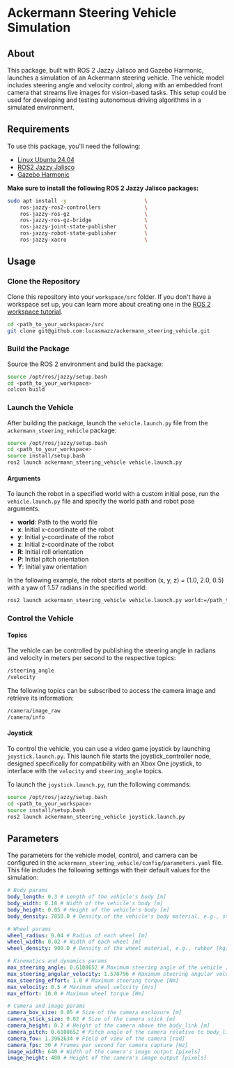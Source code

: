 # Ackermann Steering Vehicle Simulation

## About

This package, built with ROS 2 Jazzy Jalisco and Gazebo Harmonic, launches a simulation of an Ackermann steering vehicle. The vehicle model includes steering angle and velocity control, along with an embedded front camera that streams live images for vision-based tasks. This setup could be used for developing and testing autonomous driving algorithms in a simulated environment.

## Requirements

To use this package, you'll need the following:

- [Linux Ubuntu 24.04](https://ubuntu.com/blog/tag/ubuntu-24-04-lts)
- [ROS2 Jazzy Jalisco](https://docs.ros.org/en/rolling/Releases/Release-Jazzy-Jalisco.html)
- [Gazebo Harmonic](https://gazebosim.org/docs/harmonic/getstarted/)

**Make sure to install the following ROS 2 Jazzy Jalisco packages:**

```bash
sudo apt install -y                         \
    ros-jazzy-ros2-controllers              \
    ros-jazzy-ros-gz                        \
    ros-jazzy-ros-gz-bridge                 \
    ros-jazzy-joint-state-publisher         \
    ros-jazzy-robot-state-publisher         \
    ros-jazzy-xacro                         \
```

## Usage

### Clone the Repository

Clone this repository into your ```workspace/src``` folder. If you don't have a workspace set up, you can learn more about creating one in the [ROS 2 workspace tutorial](https://docs.ros.org/en/jazzy/Tutorials/Beginner-Client-Libraries/Creating-A-Workspace/Creating-A-Workspace.html).

```bash
cd <path_to_your_workspace>/src
git clone git@github.com:lucasmazz/ackermann_steering_vehicle.git
```

### Build the Package
Source the ROS 2 environment and build the package:

```bash
source /opt/ros/jazzy/setup.bash
cd <path_to_your_workspace>
colcon build
```

### Launch the Vehicle

After building the package, launch the ```vehicle.launch.py``` file from the ```ackermann_steering_vehicle``` package:

```bash
source /opt/ros/jazzy/setup.bash
cd <path_to_your_workspace>
source install/setup.bash
ros2 launch ackermann_steering_vehicle vehicle.launch.py
```

#### Arguments

To launch the robot in a specified world with a custom initial pose, run the ```vehicle.launch.py``` file and specify the world path and robot pose arguments.

- **world**: Path to the world file
- **x**: Initial x-coordinate of the robot
- **y**: Initial y-coordinate of the robot
- **z**: Initial z-coordinate of the robot
- **R**: Initial roll orientation
- **P**: Initial pitch orientation
- **Y**: Initial yaw orientation

In the following example, the robot starts at position (x, y, z) = (1.0, 2.0, 0.5) with a yaw of 1.57 radians in the specified world:

```bash
ros2 launch ackermann_steering_vehicle vehicle.launch.py world:=/path_to_world/world.sdf x:=1.0 y:=2.0 z:=0.5 R:=0.0 P:=0.0 Y:=1.57
```

### Control the Vehicle

#### Topics

The vehicle can be controlled by publishing the steering angle in radians and velocity in meters per second to the respective topics:

```bash
/steering_angle
/velocity
```

The following topics can be subscribed to access the camera image and retrieve its information:

```bash
/camera/image_raw
/camera/info
```

#### Joystick

To control the vehicle, you can use a video game joystick by launching ```joystick.launch.py```. This launch file starts the joystick_controller node, designed specifically for compatibility with an Xbox One joystick, to interface with the ```velocity``` and ```steering_angle``` topics.

To launch the ```joystick.launch.py```, run the following commands:

```bash
source /opt/ros/jazzy/setup.bash
cd <path_to_your_workspace>
source install/setup.bash
ros2 launch ackermann_steering_vehicle joystick.launch.py
```

## Parameters

The parameters for the vehicle model, control, and camera can be configured in the ```ackermann_steering_vehicle/config/parameters.yaml``` file. This file includes the following settings with their default values for the simulation:

```yaml
# Body params
body_length: 0.3 # Length of the vehicle's body [m]
body_width: 0.18 # Width of the vehicle's body [m]
body_height: 0.05 # Height of the vehicle's body [m]
body_density: 7850.0 # Density of the vehicle's body material, e.g., steel [kg/m^3]

# Wheel params
wheel_radius: 0.04 # Radius of each wheel [m]
wheel_width: 0.02 # Width of each wheel [m]
wheel_density: 900.0 # Density of the wheel material, e.g., rubber [kg/m^3]

# Kinematics and dynamics params
max_steering_angle: 0.6108652 # Maximum steering angle of the vehicle [rad]
max_steering_angular_velocity: 1.570796 # Maximum steering angular velocity [rad/s]
max_steering_effort: 1.0 # Maximum steering torque [Nm]
max_velocity: 0.5 # Maximum wheel velocity [m/s]
max_effort: 10.0 # Maximum wheel torque [Nm]

# Camera and image params
camera_box_size: 0.05 # Size of the camera enclosure [m]
camera_stick_size: 0.02 # Size of the camera stick [m]
camera_height: 0.2 # Height of the camera above the body_link [m]
camera_pitch: 0.6108652 # Pitch angle of the camera relative to body_link [rad]
camera_fov: 1.3962634 # Field of view of the camera [rad]
camera_fps: 30 # Frames per second for camera capture [Hz]
image_width: 640 # Width of the camera's image output [pixels]
image_height: 480 # Height of the camera's image output [pixels]
```